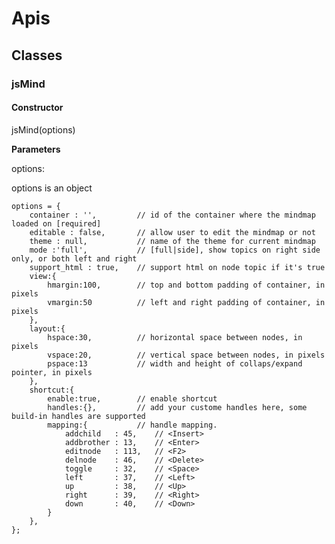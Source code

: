 

Apis
===

Classes
---

### jsMind

#### Constructor

jsMind(options)

**Parameters**

options:

options is an object

    options = {
        container : '',         // id of the container where the mindmap loaded on [required]
        editable : false,       // allow user to edit the mindmap or not
        theme : null,           // name of the theme for current mindmap
        mode :'full',           // [full|side], show topics on right side only, or both left and right
        support_html : true,    // support html on node topic if it's true
        view:{
            hmargin:100,        // top and bottom padding of container, in pixels
            vmargin:50          // left and right padding of container, in pixels
        },
        layout:{
            hspace:30,          // horizontal space between nodes, in pixels
            vspace:20,          // vertical space between nodes, in pixels
            pspace:13           // width and height of collaps/expand pointer, in pixels
        },
        shortcut:{
            enable:true,        // enable shortcut
            handles:{},         // add your custome handles here, some build-in handles are supported
            mapping:{           // handle mapping.
                addchild   : 45,    // <Insert>
                addbrother : 13,    // <Enter>
                editnode   : 113,   // <F2>
                delnode    : 46,    // <Delete>
                toggle     : 32,    // <Space>
                left       : 37,    // <Left>
                up         : 38,    // <Up>
                right      : 39,    // <Right>
                down       : 40,    // <Down>
            }
        },
    };


